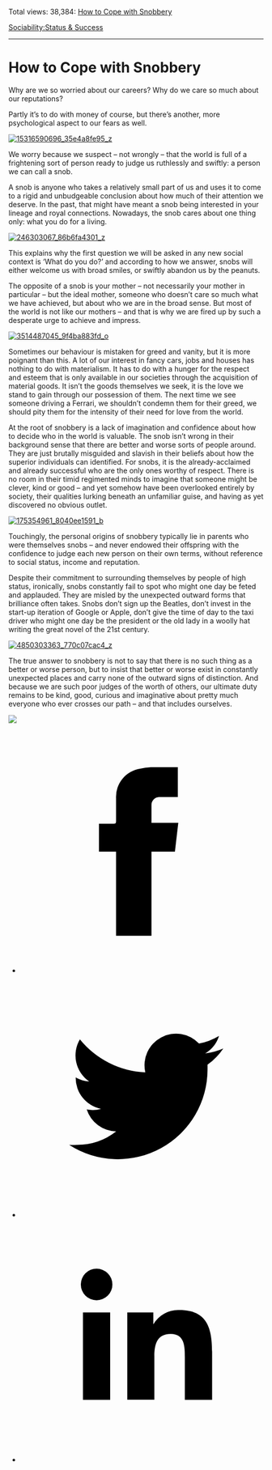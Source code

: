 Total views: 38,384: [How to Cope with Snobbery](https://www.theschooloflife.com/thebookoflife/how-to-cope-with-snobbery/)

[Sociability:](https://www.theschooloflife.com/thebookoflife/category/sociability/)[Status & Success](https://www.theschooloflife.com/thebookoflife/category/work/status-and-success/)

* * *

# How to Cope with Snobbery
<style>
						.alignnone {
  display: block;
  margin-left: auto;
  margin-right: auto;
  align: center:
}

.addtoany_share_save_container {
display:none;
}

.wp-block-image {
		display: block;
  margin-left: auto;
  margin-right: auto;
  width: 50%;
}

.aligncenter {
display: block;
  margin-left: auto;
  margin-right: auto;
  align: center:
}

@media only screen and (max-width: 500px) {
  .wp-block-image {
		display: block;
  margin-left: auto;
  margin-right: auto;
  width: 100%;
} }

h1 {max-width: 600px !important;
}
.s18-single-post .content-area .site-main article .post-cat-header-display + .old-wrapper p {
    font-size: 1.200em
}
						</style>

Why are we so worried about our careers? Why do we care so much about our reputations?

Partly it’s to do with money of course, but there’s another, more psychological aspect to our fears as well.

[![15316590696_35e4a8fe95_z](https://www.theschooloflife.com/thebookoflife/wp-content/uploads/2016/08/15316590696_35e4a8fe95_z.jpg)](http://www.thebookoflife.org/wp-content/uploads/2016/08/15316590696_35e4a8fe95_z.jpg)

We worry because we suspect – not wrongly – that the world is full of a frightening sort of person ready to judge us ruthlessly and swiftly: a person we can call a snob.

A snob is anyone who takes a relatively small part of us and uses it to come to a rigid and unbudgeable conclusion about how much of their attention we deserve. In the past, that might have meant a snob being interested in your lineage and royal connections. Nowadays, the snob cares about one thing only: what you do for a living.

[![246303067_86b6fa4301_z](https://www.theschooloflife.com/thebookoflife/wp-content/uploads/2016/08/246303067_86b6fa4301_z.jpg)](http://www.thebookoflife.org/wp-content/uploads/2016/08/246303067_86b6fa4301_z.jpg)

This explains why the first question we will be asked in any new social context is ‘What do you do?’ and according to how we answer, snobs will either welcome us with broad smiles, or swiftly abandon us by the peanuts.

The opposite of a snob is your mother – not necessarily your mother in particular – but the ideal mother, someone who doesn’t care so much what we have achieved, but about who we are in the broad sense. But most of the world is not like our mothers – and that is why we are fired up by such a desperate urge to achieve and impress.

[![3514487045_9f4ba883fd_o](https://www.theschooloflife.com/thebookoflife/wp-content/uploads/2016/08/3514487045_9f4ba883fd_o.jpg)](http://www.thebookoflife.org/wp-content/uploads/2016/08/3514487045_9f4ba883fd_o.jpg)

Sometimes our behaviour is mistaken for greed and vanity, but it is more poignant than this. A lot of our interest in fancy cars, jobs and houses has nothing to do with materialism. It has to do with a hunger for the respect and esteem that is only available in our societies through the acquisition of material goods. It isn’t the goods themselves we seek, it is the love we stand to gain through our possession of them. The next time we see someone driving a Ferrari, we shouldn’t condemn them for their greed, we should pity them for the intensity of their need for love from the world.

At the root of snobbery is a lack of imagination and confidence about how to decide who in the world is valuable. The snob isn’t wrong in their background sense that there are better and worse sorts of people around. They are just brutally misguided and slavish in their beliefs about how the superior individuals can identified. For snobs, it is the already-acclaimed and already successful who are the only ones worthy of respect. There is no room in their timid regimented minds to imagine that someone might be clever, kind or good – and yet somehow have been overlooked entirely by society, their qualities lurking beneath an unfamiliar guise, and having as yet discovered no obvious outlet.

[![175354961_8040ee1591_b](https://www.theschooloflife.com/thebookoflife/wp-content/uploads/2016/08/175354961_8040ee1591_b.jpg)](http://www.thebookoflife.org/wp-content/uploads/2016/08/175354961_8040ee1591_b.jpg)

Touchingly, the personal origins of snobbery typically lie in parents who were themselves snobs – and never endowed their offspring with the confidence to judge each new person on their own terms, without reference to social status, income and reputation.

Despite their commitment to surrounding themselves by people of high status, ironically, snobs constantly fail to spot who might one day be feted and applauded. They are misled by the unexpected outward forms that brilliance often takes. Snobs don’t sign up the Beatles, don’t invest in the start-up iteration of Google or Apple, don’t give the time of day to the taxi driver who might one day be the president or the old lady in a woolly hat writing the great novel of the 21st century.

[![4850303363_770c07cac4_z](https://www.theschooloflife.com/thebookoflife/wp-content/uploads/2016/08/4850303363_770c07cac4_z.jpg)](http://www.thebookoflife.org/wp-content/uploads/2016/08/4850303363_770c07cac4_z.jpg)

The true answer to snobbery is not to say that there is no such thing as a better or worse person, but to insist that better or worse exist in constantly unexpected places and carry none of the outward signs of distinction. And because we are such poor judges of the worth of others, our ultimate duty remains to be kind, good, curious and imaginative about pretty much everyone who ever crosses our path – and that includes ourselves.

[![](https://img.youtube.com/vi/gaii2uvHkpI/0.jpg)](https://www.youtube.com/embed/gaii2uvHkpI '')
<style>
    .iframe-class { display: block !important; }
</style>

- [<svg xmlns="http://www.w3.org/2000/svg" viewbox="0 0 26 26"><title>Facebook</title>
                    <g>
                        <path d="M8.38,10H9.92c.2,0,.29,0,.29-.28,0-.82,0-1.64,0-2.46a3.05,3.05,0,0,1,2.57-3.15A7.22,7.22,0,0,1,14,3.95c.86,0,1.71,0,2.57,0h.25v3.2h-2A.85.85,0,0,0,14,8c0,.62,0,1.24,0,1.91h2.87L16.51,13H14v9H10.21V13H8.38Z"></path>
                    </g>
                </svg>](http://www.facebook.com/sharer/sharer.php?u=https://www.theschooloflife.com/thebookoflife/how-to-cope-with-snobbery/)
- [<svg xmlns="http://www.w3.org/2000/svg" viewbox="0 0 26 26"><title>Twitter</title>
                    <path d="M21.69,7.9a6.75,6.75,0,0,1-1.94.53,3.39,3.39,0,0,0,1.48-1.87,6.76,6.76,0,0,1-2.14.82,3.38,3.38,0,0,0-5.75,3.08,9.59,9.59,0,0,1-7-3.53,3.38,3.38,0,0,0,1,4.51A3.36,3.36,0,0,1,5.89,11v0A3.38,3.38,0,0,0,8.6,14.37a3.39,3.39,0,0,1-1.53.06,3.38,3.38,0,0,0,3.15,2.35A6.78,6.78,0,0,1,6,18.22a6.87,6.87,0,0,1-.81,0A9.6,9.6,0,0,0,20,10.08q0-.22,0-.44A6.86,6.86,0,0,0,21.69,7.9Z"></path>
                </svg>](http://twitter.com/share?url=https://www.theschooloflife.com/thebookoflife/how-to-cope-with-snobbery/&text=&via=theschooloflife)
- [<svg xmlns="http://www.w3.org/2000/svg" viewbox="0 0 26 26"><title>LinkedIn</title>
<path class="cls-2" d="M6.67,10H9.58v9.36H6.67ZM8.13,5.32A1.69,1.69,0,1,1,6.44,7,1.69,1.69,0,0,1,8.13,5.32"></path><path class="cls-2" d="M11.41,10H14.2v1.28h0A3.06,3.06,0,0,1,17,9.75c2.95,0,3.49,1.94,3.49,4.46v5.14H17.57V14.79c0-1.09,0-2.48-1.51-2.48s-1.75,1.18-1.75,2.4v4.63H11.41Z"></path></svg>](https://www.linkedin.com/shareArticle?mini=true&url=https://www.theschooloflife.com/thebookoflife/how-to-cope-with-snobbery/)

